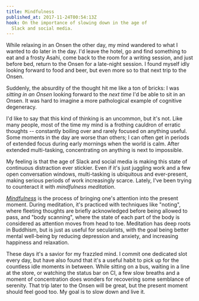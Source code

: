 ```yaml
---
title: Mindfulness
published_at: 2017-11-24T00:54:13Z
hook: On the importance of slowing down in the age of
  Slack and social media.
---
```


While relaxing in an Onsen the other day, my mind wandered
to what I wanted to do later in the day. I'd leave the
hotel, go and find something to eat and a frosty Asahi,
come back to the room for a writing session, and just
before bed, return to the Onsen for a late-night session. I
found myself idly looking forward to food and beer, but
even more so to that next trip to the Onsen.

Suddenly, the absurdity of the thought hit me like a ton of
bricks: I was _sitting in an Onsen_ looking forward to the
_next time_ I'd be able to sit in an Onsen. It was hard to
imagine a more pathological example of cognitive
degeneracy.

I'd like to say that this kind of thinking is an uncommon,
but it's not. Like many people, most of the time my mind is
a frothing cauldron of erratic thoughts -- constantly
boiling over and rarely focused on anything useful. Some
moments in the day are worse than others; I can often get
in periods of extended focus during early mornings when the
world is calm. After extended multi-tasking, concentrating
on anything is next to impossible.

My feeling is that the age of Slack and social media is
making this state of continuous distraction ever stickier.
Even if it's just juggling work and a few open conversation
windows, multi-tasking is ubiquitous and ever-present,
making serious periods of work increasingly scarce. Lately,
I've been trying to counteract it with _mindfulness
meditation_.

[_Mindfulness_][mindfulness] is the process of bringing
one's attention into the present moment. During meditation,
it's practiced with techniques like "noting", where
fleeting thoughts are briefly acknowledged before being
allowed to pass, and "body scanning", where the state of
each part of the body is considered as attention moves from
head to toe. Meditation has deep roots in Buddhism, but is
just as useful for secularists, with the goal being better
mental well-being by reducing depression and anxiety, and
increasing happiness and relaxation.

These days it's a savior for my frazzled mind. I commit one
dedicated slot every day, but have also found that it's a
useful habit to pick up for the countless idle moments in
between. While sitting on a bus, waiting in a line at the
store, or watching the status bar on CI, a few slow breaths
and a moment of concentration does wonders for recovering
some semblance of serenity. That trip later to the Onsen
will be great, but the present moment should feel good too.
My goal is to slow down and live it.

[mindfulness]: https://en.wikipedia.org/wiki/Mindfulness
